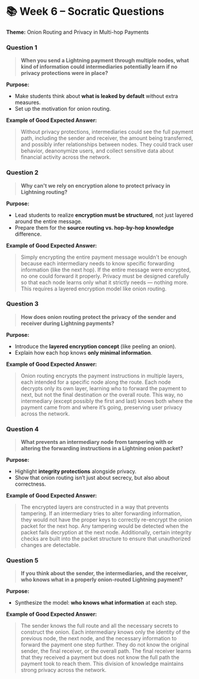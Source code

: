 # 📚 Week 6 – Socratic Questions
**Theme:** Onion Routing and Privacy in Multi-hop Payments

### Question 1
> **When you send a Lightning payment through multiple nodes, what kind of information could intermediaries potentially learn if no privacy protections were in place?**

**Purpose:**
- Make students think about **what is leaked by default** without extra measures.
- Set up the motivation for onion routing.

**Example of Good Expected Answer:**
> Without privacy protections, intermediaries could see the full payment path, including the sender and receiver, the amount being transferred, and possibly infer relationships between nodes. They could track user behavior, deanonymize users, and collect sensitive data about financial activity across the network.

### Question 2
> **Why can't we rely on encryption alone to protect privacy in Lightning routing?**

**Purpose:**
- Lead students to realize **encryption must be structured**, not just layered around the entire message.
- Prepare them for the **source routing vs. hop-by-hop knowledge** difference.

**Example of Good Expected Answer:**
> Simply encrypting the entire payment message wouldn't be enough because each intermediary needs to know specific forwarding information (like the next hop). If the entire message were encrypted, no one could forward it properly. Privacy must be designed carefully so that each node learns only what it strictly needs — nothing more. This requires a layered encryption model like onion routing.

### Question 3
> **How does onion routing protect the privacy of the sender and receiver during Lightning payments?**

**Purpose:**
- Introduce the **layered encryption concept** (like peeling an onion).
- Explain how each hop knows **only minimal information**.

**Example of Good Expected Answer:**
> Onion routing encrypts the payment instructions in multiple layers, each intended for a specific node along the route. Each node decrypts only its own layer, learning who to forward the payment to next, but not the final destination or the overall route. This way, no intermediary (except possibly the first and last) knows both where the payment came from and where it’s going, preserving user privacy across the network.

### Question 4
> **What prevents an intermediary node from tampering with or altering the forwarding instructions in a Lightning onion packet?**

**Purpose:**
- Highlight **integrity protections** alongside privacy.
- Show that onion routing isn’t just about secrecy, but also about correctness.

**Example of Good Expected Answer:**
> The encrypted layers are constructed in a way that prevents tampering. If an intermediary tries to alter forwarding information, they would not have the proper keys to correctly re-encrypt the onion packet for the next hop. Any tampering would be detected when the packet fails decryption at the next node. Additionally, certain integrity checks are built into the packet structure to ensure that unauthorized changes are detectable.

### Question 5
> **If you think about the sender, the intermediaries, and the receiver, who knows what in a properly onion-routed Lightning payment?**

**Purpose:**
- Synthesize the model: **who knows what information** at each step.

**Example of Good Expected Answer:**
> The sender knows the full route and all the necessary secrets to construct the onion. Each intermediary knows only the identity of the previous node, the next node, and the necessary information to forward the payment one step further. They do not know the original sender, the final receiver, or the overall path. The final receiver learns that they received a payment but does not know the full path the payment took to reach them. This division of knowledge maintains strong privacy across the network.
